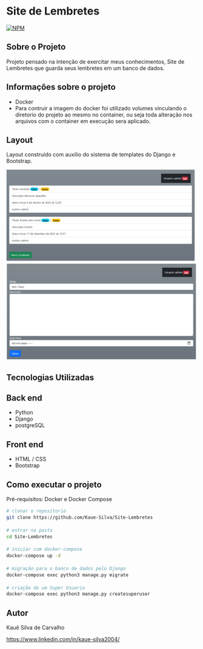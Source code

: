 # Site de Lembretes
[![NPM](https://img.shields.io/apm/l/react)](https://github.com/Kaue-Silva/Site-Lembretes/blob/main/LICENSE)

## Sobre o Projeto

Projeto pensado na intenção de exercitar meus conhecimentos,
Site de Lembretes que guarda seus lembretes em um banco de dados.

## Informações sobre o projeto
- Docker
- Para contruir a imagem do docker foi utilizado volumes 
vinculando o diretorio do projeto ao mesmo no container,
ou seja toda alteração nos arquivos com o container em execução sera aplicado.

## Layout

Layout construido com auxilio do sistema de templates do Django e Bootstrap.

![lembretes listagens](https://github.com/Kaue-Silva/Site_Lembretes/blob/main/assets/Tela%20inicial.PNG)
![lembretes adição](https://github.com/Kaue-Silva/Site_Lembretes/blob/main/assets/Tela%20de%20adi%C3%A7%C3%A3o%20de%20lembretes.PNG)

## Tecnologias Utilizadas
## Back end
- Python
- Django
- postgreSQL

## Front end
- HTML / CSS
- Bootstrap

## Como executar o projeto
Pré-requisitos: Docker e Docker Compose
``` bash
# clonar o repositorio
git clone https://github.com/Kaue-Silva/Site-Lembretes

# entrar na pasta
cd Site-Lembretes

# iniciar com docker-compose
docker-compose up -d

# migração para o banco de dados pelo Django
docker-compose exec python3 manage.py migrate

# criação de um Super Usuario
docker-compose exec python3 manage.py createsuperuser
```

## Autor
Kauê Silva de Carvalho

https://www.linkedin.com/in/kaue-silva2004/
